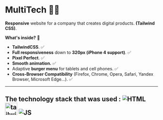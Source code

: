 # **MultiTech** 👨‍💻
**Responsive** website for a company that creates digital products. **(Tailwind CSS)**.

**What's inside?** :mag_right:
* **TailwindCSS**. ✅
* **Full responsiveness** down to **320px (iPhone 4 support)**. ✅
* **Pixel Perfect**. ✅
* **Smooth animation.** ✅
* Adaptive **burger menu** for tablets and cell phones. ✅
* **Cross-Browser Compatibility** (Firefox, Chrome, Opera, Safari, Yandex Browser, Microsoft Edge...). :white_check_mark:
---- 
**The technology stack that was used :**
![HTML](https://img.shields.io/badge/HTML5-E34F26.svg?style=for-the-badge&logo=HTML5&logoColor=white)
<img src="https://www.vectorlogo.zone/logos/tailwindcss/tailwindcss-icon.svg" alt="tailwind" width="40" height="40">
![JS](https://img.shields.io/badge/JavaScript-F7DF1E.svg?style=for-the-badge&logo=JavaScript&logoColor=black)
------
  


